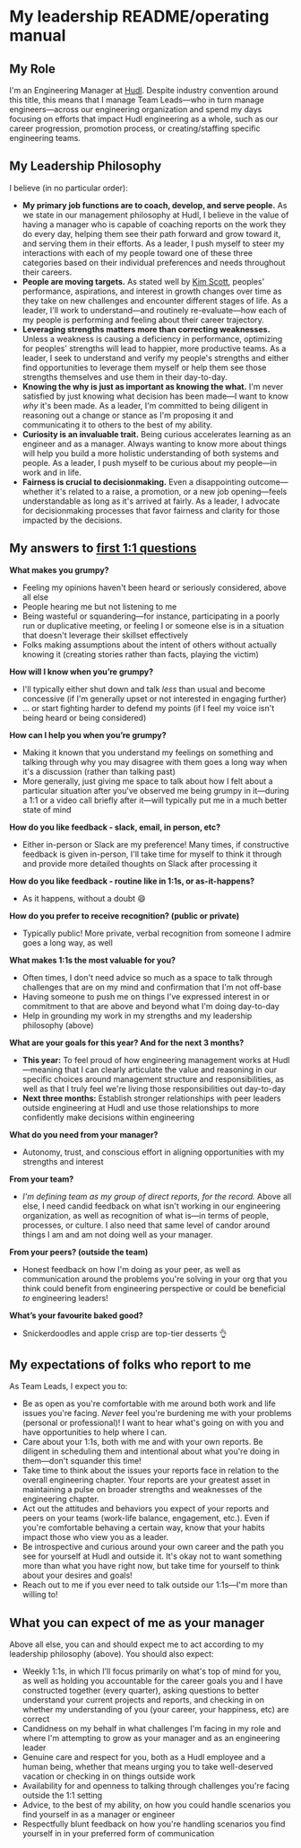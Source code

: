 # My leadership README/operating manual

## My Role

I'm an Engineering Manager at [Hudl](https://hudl.com). Despite industry convention around this title, this means that I manage Team Leads—who in turn manage engineers—across our engineering organization and spend my days focusing on efforts that impact Hudl engineering as a whole, such as our career progression, promotion process, or creating/staffing specific engineering teams.

## My Leadership Philosophy

I believe (in no particular order):

- **My primary job functions are to coach, develop, and serve people.** As we state in our management philosophy at Hudl, I believe in the value of having a manager who is capable of coaching reports on the work they do every day, helping them see their path forward and grow toward it, and serving them in their efforts. As a leader, I push myself to steer my interactions with each of my people toward one of these three categories based on their individual preferences and needs throughout their careers.
- **People are moving targets.** As stated well by [Kim Scott](http://firstround.com/review/warning-this-is-not-your-grandfathers-talent-planning/), peoples' performance, aspirations, and interest in growth changes over time as they take on new challenges and encounter different stages of life. As a leader, I'll work to understand—and routinely re-evaluate—how each of my people is performing and feeling about their career trajectory.
- **Leveraging strengths matters more than correcting weaknesses.** Unless a weakness is causing a deficiency in performance, optimizing for peoples' strengths will lead to happier, more productive teams. As a leader, I seek to understand and verify my people's strengths and either find opportunities to leverage them myself or help them see those strengths themselves and use them in their day-to-day.
- **Knowing the why is just as important as knowing the what.** I'm never satisfied by just knowing what decision has been made—I want to know _why_ it's been made. As a leader, I'm committed to being diligent in reasoning out a change or stance as I'm proposing it and communicating it to others to the best of my ability.
- **Curiosity is an invaluable trait.** Being curious accelerates learning as an engineer and as a manager. Always wanting to know more about things will help you build a more holistic understanding of both systems and people. As a leader, I push myself to be curious about my people—in work and in life.
- **Fairness is crucial to decisionmaking.** Even a disappointing outcome—whether it's related to a raise, a promotion, or a new job opening—feels understandable as long as it's arrived at fairly. As a leader, I advocate for decisionmaking processes that favor fairness and clarity for those impacted by the decisions.

## My answers to [first 1:1 questions](http://larahogan.me/blog/first-one-on-one-questions/ 'What to ask in the first 1:1')

**What makes you grumpy?**

- Feeling my opinions haven't been heard or seriously considered, above all else
- People hearing me but not listening to me
- Being wasteful or squandering—for instance, participating in a poorly run or duplicative meeting, or feeling I or someone else is in a situation that doesn't leverage their skillset effectively
- Folks making assumptions about the intent of others without actually knowing it (creating stories rather than facts, playing the victim)

**How will I know when you’re grumpy?**

- I'll typically either shut down and talk _less_ than usual and become concessive (if I'm generally upset or not interested in engaging further)
- ... or start fighting harder to defend my points (if I feel my voice isn't being heard or being considered)

**How can I help you when you’re grumpy?**

- Making it known that you understand my feelings on something and talking through why you may disagree with them goes a long way when it's a discussion (rather than talking past)
- More generally, just giving me space to talk about how I felt about a particular situation after you've observed me being grumpy in it—during a 1:1 or a video call briefly after it—will typically put me in a much better state of mind

**How do you like feedback - slack, email, in person, etc?**

- Either in-person or Slack are my preference! Many times, if constructive feedback is given in-person, I'll take time for myself to think it through and provide more detailed thoughts on Slack after processing it

**How do you like feedback - routine like in 1:1s, or as-it-happens?**

- As it happens, without a doubt 😄

**How do you prefer to receive recognition? (public or private)**

- Typically public! More private, verbal recognition from someone I admire goes a long way, as well

**What makes 1:1s the most valuable for you?**

- Often times, I don't need advice so much as a space to talk through challenges that are on my mind and confirmation that I'm not off-base
- Having someone to push me on things I've expressed interest in or commitment to that are above and beyond what I'm doing day-to-day
- Help in grounding my work in my strengths and my leadership philosophy (above)

**What are your goals for this year? And for the next 3 months?**

- **This year:** To feel proud of how engineering management works at Hudl—meaning that I can clearly articulate the value and reasoning in our specific choices around management structure and responsibilities, as well as that I truly feel we're living those responsibilities out day-to-day
- **Next three months:** Establish stronger relationships with peer leaders outside engineering at Hudl and use those relationships to more confidently make decisions within engineering

**What do you need from your manager?**

- Autonomy, trust, and conscious effort in aligning opportunities with my strengths and interest

**From your team?**

- _I'm defining team as my group of direct reports, for the record._ Above all else, I need candid feedback on what isn't working in our engineering organization, as well as recognition of what is—in terms of people, processes, or culture. I also need that same level of candor around things I am and am not doing well as your manager.

**From your peers? (outside the team)**

- Honest feedback on how I'm doing as your peer, as well as communication around the problems you're solving in your org that you think could benefit from engineering perspective or could be beneficial _to_ engineering leaders!

**What’s your favo~~u~~rite baked good?**

- Snickerdoodles and apple crisp are top-tier desserts 👌

## My expectations of folks who report to me

As Team Leads, I expect you to:

- Be as open as you're comfortable with me around both work and life issues you're facing. _Never_ feel you're burdening me with your problems (personal or professional)! I want to hear what's going on with you and have opportunities to help where I can.
- Care about your 1:1s, both with me and with your own reports. Be diligent in scheduling them and intentional about what you're doing in them—don't squander this time!
- Take time to think about the issues your reports face in relation to the overall engineering chapter. Your reports are your greatest asset in maintaining a pulse on broader strengths and weaknesses of the engineering chapter.
- Act out the attitudes and behaviors you expect of your reports and peers on your teams (work-life balance, engagement, etc.). Even if you're comfortable behaving a certain way, know that your habits impact those who view you as a leader.
- Be introspective and curious around your own career and the path you see for yourself at Hudl and outside it. It's okay not to want something more than what you have right now, but take time for yourself to think about your desires and goals!
- Reach out to me if you ever need to talk outside our 1:1s—I'm more than willing to!

## What you can expect of me as your manager

Above all else, you can and should expect me to act according to my leadership philosophy (above). You should also expect:

- Weekly 1:1s, in which I'll focus primarily on what's top of mind for you, as well as holding you accountable for the career goals you and I have constructed together (every quarter), asking questions to better understand your current projects and reports, and checking in on whether my understanding of you (your career, your happiness, etc) are correct
- Candidness on my behalf in what challenges I'm facing in my role and where I'm attempting to grow as your manager and as an engineering leader
- Genuine care and respect for you, both as a Hudl employee and a human being, whether that means urging you to take well-deserved vacation or checking in on things outside work
- Availability for and openness to talking through challenges you're facing outside the 1:1 setting
- Advice, to the best of my ability, on how you could handle scenarios you find yourself in as a manager or engineer
- Respectfully blunt feedback on how you're handling scenarios you find yourself in in your preferred form of communication

